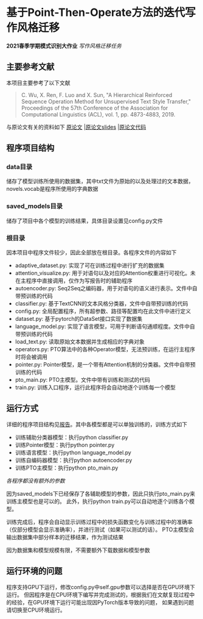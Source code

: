 # 基于Point-Then-Operate方法的迭代写作风格迁移
**2021春季学期模式识别大作业**
*写作风格迁移任务*

## 主要参考文献

本项目主要参考了以下文献

> C. Wu, X. Ren, F. Luo and X. Sun, 
"A Hierarchical Reinforced Sequence Operation Method for Unsupervised Text Style Transfer," 
Proceedings of the 57th Conference of the Association for Computational Linguistics (ACL),
vol. 1, pp. 4873-4883, 2019.

与原论文有关的资料如下
[原论文](https://www.aclweb.org/anthology/P19-1482)
|[原论文slides](https://github.com/ChenWu98/Point-Then-Operate/blob/master/static/ACL_2019_PTO_Slides.pdf)
|[原论文代码](https://github.com/ChenWu98/Point-Then-Operate)

## 程序项目结构

### data目录

储存了模型训练所使用的数据集，其中txt文件为原始的以及处理过的文本数据，
novels.vocab是程序所使用的字典数据

### saved_models目录

储存了项目中各个模型的训练结果，具体目录设置见config.py文件

### 根目录

因本项目中程序文件较少，因此全部放在根目录。各程序文件的内容如下

- adaptive_dataset.py: 实现了可在训练过程中进行扩充的数据集
- attention_visualize.py: 用于对语句以及对应的Attention权重进行可视化。未在主程序中直接调用，仅作为写报告时的辅助程序
- autoencoder.py: Seq2Seq之编码器，用于对语句的语义进行表示。文件中自带预训练的代码
- classifier.py: 基于TextCNN的文本风格分类器，文件中自带预训练的代码
- config.py: 全局配置程序，所有超参数、路径等配置均在此文件中进行定义
- dataset.py: 基于pytorch的DataSet接口实现了数据集
- language_model.py: 实现了语言模型，可用于判断语句通顺程度。文件中自带预训练的代码
- load_text.py: 读取原始文本数据并生成相应的字典对象
- operators.py: PTO算法中的各种Operator模型，无法预训练，在运行主程序时将会被调用
- pointer.py: Pointer模型，是一个带有Attention机制的分类器。文件中自带预训练的代码
- pto_main.py: PTO主模型。文件中带有训练和测试的代码
- train.py: 训练入口程序，运行此程序将会自动地逐个训练每一个模型

## 运行方式

详细的程序项目结构见[报告](slides.pdf)。其中各模型都是可以单独训练的，训练方式如下

- 训练辅助分类器模型：执行python classifier.py
- 训练Pointer模型：执行python pointer.py
- 训练语言模型：执行python language_model.py
- 训练自编码器模型：执行python autoencoder.py
- 训练PTO主模型：执行python pto_main.py

*各程序都没有额外的参数*

因为saved_models下已经保存了各辅助模型的参数，因此只执行pto_main.py来训练主模型也是可以的。
此外，执行python train.py可以自动地逐个训练各个模型。

训练完成后，程序会自动显示训练过程中的损失函数变化与训练过程中的准确率（仅部分模型会显示准确率），并进行测试（如果可以测试的话）。
PTO主模型会输出数据集中部分样本的迁移结果，作为测试结果

因为数据集和模型规模有限，不需要额外下载数据和模型参数

## 运行环境的问题

程序支持GPU下运行，修改config.py中self.gpu参数可以选择是否在GPU环境下运行。
但因程序是在CPU环境下编写并完成测试的，根据我们在文献复现过程中的经验，在GPU环境下运行可能出现因PyTorch版本导致的问题，
如果遇到问题请切换至CPU环境运行。
